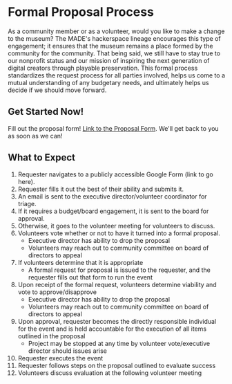 # Formal Proposal Process
As a community member or as a volunteer, would you like to make a change to the museum? The MADE's hackerspace lineage encourages this type of engagement; it ensures that the museum remains a place formed by the community for the community. That being said, we still have to stay true to our nonprofit status and our mission of inspiring the next generation of digital creators through playable preservation. This formal process standardizes the request process for all parties involved, helps us come to a mutual understanding of any budgetary needs, and ultimately helps us decide if we should move forward.

## Get Started Now!
Fill out the proposal form! [Link to the Proposal Form](https://www.themade.org/proposals). We'll get back to you as soon as we can!

## What to Expect
1. Requester navigates to a publicly accessible Google Form (link to go here).
2. Requester fills it out the best of their ability and submits it.
3. An email is sent to the executive director/volunteer coordinator for triage.
4. If it requires a budget/board engagement, it is sent to the board for approval.
5. Otherwise, it goes to the volunteer meeting for volunteers to discuss.
6. Volunteers vote whether or not to have it turned into a formal proposal.
   - Executive director has ability to drop the proposal
   - Volunteers may reach out to community committee on board of directors to appeal
8. If volunteers determine that it is appropriate
   - A formal request for proposal is issued to the requester, and the requester fills out that form to run the event
9. Upon receipt of the formal request, volunteers determine viability and vote to approve/disapprove
   - Executive director has ability to drop the proposal
   - Volunteers may reach out to community committee on board of directors to appeal
10. Upon approval, requester becomes the directly responsible individual for the event and is held accountable for the execution of all items outlined in the proposal
    - Project may be stopped at any time by volunteer vote/executive director should issues arise
11. Requester executes the event
12. Requester follows steps on the proposal outlined to evaluate success
13. Volunteers discuss evaluation at the following volunteer meeting
